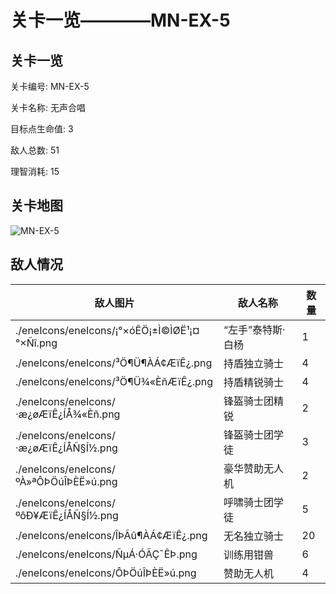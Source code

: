 # 关卡一览————MN-EX-5


## 关卡一览

关卡编号: MN-EX-5

关卡名称: 无声合唱

目标点生命值: 3

敌人总数: 51

理智消耗: 15


## 关卡地图
![MN-EX-5](./oprMap/MN-EX-5.png)

## 敌人情况

| 敌人图片 | 敌人名称 | 数量  |
|---------|-----|-----|
| ./eneIcons/eneIcons/¡°×óÊÖ¡±Ì©ÌØË¹¡¤°×Ñî.png| “左手”泰特斯·白杨  |   1  |
| ./eneIcons/eneIcons/³Ö¶Ü¶ÀÁ¢ÆïÊ¿.png| 持盾独立骑士  |   4  |
| ./eneIcons/eneIcons/³Ö¶Ü¾«ÈñÆïÊ¿.png| 持盾精锐骑士  |   4  |
| ./eneIcons/eneIcons/·æ¿øÆïÊ¿ÍÅ¾«Èñ.png| 锋盔骑士团精锐  |   2  |
| ./eneIcons/eneIcons/·æ¿øÆïÊ¿ÍÅÑ§Í½.png| 锋盔骑士团学徒  |   3  |
| ./eneIcons/eneIcons/ºÀ»ªÔÞÖúÎÞÈË»ú.png| 豪华赞助无人机  |   2  |
| ./eneIcons/eneIcons/ºôÐ¥ÆïÊ¿ÍÅÑ§Í½.png| 呼啸骑士团学徒  |   5  |
| ./eneIcons/eneIcons/ÎÞÃû¶ÀÁ¢ÆïÊ¿.png| 无名独立骑士  |   20  |
| ./eneIcons/eneIcons/ÑµÁ·ÓÃÇ¯ÊÞ.png| 训练用钳兽  |   6  |
| ./eneIcons/eneIcons/ÔÞÖúÎÞÈË»ú.png| 赞助无人机  |   4  |
